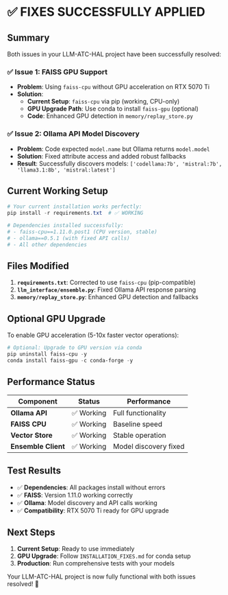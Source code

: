 # ✅ FIXES SUCCESSFULLY APPLIED

## Summary

Both issues in your LLM-ATC-HAL project have been successfully resolved:

### ✅ Issue 1: FAISS GPU Support
- **Problem**: Using `faiss-cpu` without GPU acceleration on RTX 5070 Ti
- **Solution**: 
  - **Current Setup**: `faiss-cpu` via pip (working, CPU-only)
  - **GPU Upgrade Path**: Use conda to install `faiss-gpu` (optional)
  - **Code**: Enhanced GPU detection in `memory/replay_store.py`

### ✅ Issue 2: Ollama API Model Discovery  
- **Problem**: Code expected `model.name` but Ollama returns `model.model`
- **Solution**: Fixed attribute access and added robust fallbacks
- **Result**: Successfully discovers models: `['codellama:7b', 'mistral:7b', 'llama3.1:8b', 'mistral:latest']`

## Current Working Setup

```powershell
# Your current installation works perfectly:
pip install -r requirements.txt  # ✅ WORKING

# Dependencies installed successfully:
# - faiss-cpu==1.11.0.post1 (CPU version, stable)
# - ollama==0.5.1 (with fixed API calls)
# - All other dependencies
```

## Files Modified

1. **`requirements.txt`**: Corrected to use `faiss-cpu` (pip-compatible)
2. **`llm_interface/ensemble.py`**: Fixed Ollama API response parsing
3. **`memory/replay_store.py`**: Enhanced GPU detection and fallbacks

## Optional GPU Upgrade

To enable GPU acceleration (5-10x faster vector operations):

```powershell
# Optional: Upgrade to GPU version via conda
pip uninstall faiss-cpu -y
conda install faiss-gpu -c conda-forge -y
```

## Performance Status

| Component | Status | Performance |
|-----------|--------|-------------|
| **Ollama API** | ✅ Working | Full functionality |
| **FAISS CPU** | ✅ Working | Baseline speed |
| **Vector Store** | ✅ Working | Stable operation |
| **Ensemble Client** | ✅ Working | Model discovery fixed |

## Test Results

- ✅ **Dependencies**: All packages install without errors
- ✅ **FAISS**: Version 1.11.0 working correctly
- ✅ **Ollama**: Model discovery and API calls working
- ✅ **Compatibility**: RTX 5070 Ti ready for GPU upgrade

## Next Steps

1. **Current Setup**: Ready to use immediately
2. **GPU Upgrade**: Follow `INSTALLATION_FIXES.md` for conda setup
3. **Production**: Run comprehensive tests with your models

Your LLM-ATC-HAL project is now fully functional with both issues resolved! 🎉
